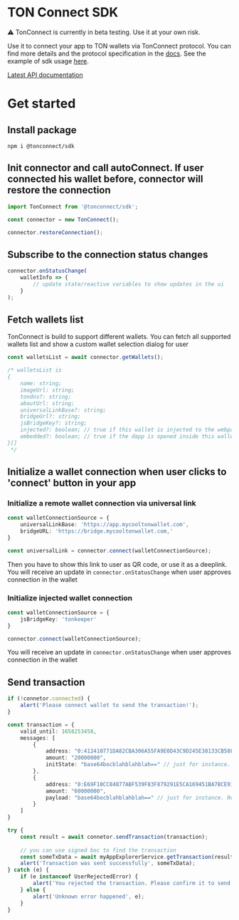 # TON Connect SDK

⚠️ TonConnect is currently in beta testing. Use it at your own risk.

Use it to connect your app to TON wallets via TonConnect protocol. 
You can find more details and the protocol specification in the [docs](https://github.com/ton-connect/docs).
See the example of sdk usage [here](https://github.com/ton-connect/demo-dapp).

[Latest API documentation](https://ton-connect.github.io/sdk/modules/_tonconnect_sdk.html)

# Get started
## Install package
`npm i @tonconnect/sdk`

## Init connector and call autoConnect. If user connected his wallet before, connector will restore the connection

```ts
import TonConnect from '@tonconnect/sdk';

const connector = new TonConnect();

connector.restoreConnection();
```

## Subscribe to the connection status changes
```js
connector.onStatusChange(
    walletInfo => {
        // update state/reactive variables to show updates in the ui
    } 
);
```

## Fetch wallets list

TonConnect is build to support different wallets. You can fetch all supported wallets list and show a custom wallet selection dialog for user

```ts
const walletsList = await connector.getWallets();

/* walletsList is 
{
    name: string;
    imageUrl: string;
    tondns?: string;
    aboutUrl: string;
    universalLinkBase?: string;
    bridgeUrl?: string;
    jsBridgeKey?: string;
    injected?: boolean; // true if this wallet is injected to the webpage
    embedded?: boolean; // true if the dapp is opened inside this wallet's browser
}[] 
 */
```

## Initialize a wallet connection when user clicks to 'connect' button in your app
### Initialize a remote wallet connection via universal link 

```ts
const walletConnectionSource = {
    universalLinkBase: 'https://app.mycooltonwallet.com',
    bridgeURL: 'https://bridge.mycooltonwallet.com,'
}

const universalLink = connector.connect(walletConnectionSource);
```

Then you have to show this link to user as QR code, or use it as a deeplink. You will receive an update in `connector.onStatusChange` when user approves connection in the wallet

### Initialize injected wallet connection
```ts
const walletConnectionSource = {
    jsBridgeKey: 'tonkeeper'
}

connector.connect(walletConnectionSource);
```

You will receive an update in `connector.onStatusChange` when user approves connection in the wallet

## Send transaction
```ts
if (!connetor.connected) {
    alert('Please connect wallet to send the transaction!');
}

const transaction = {
    valid_until: 1658253458,
    messages: [
        {
            address: "0:412410771DA82CBA306A55FA9E0D43C9D245E38133CB58F1457DFB8D5CD8892F",
            amount: "20000000",
            initState: "base64bocblahblahblah==" // just for instance. Replace with your transaction initState or remove
        },
        {
            address: "0:E69F10CC84877ABF539F83F879291E5CA169451BA7BCE91A37A5CED3AB8080D3",
            amount: "60000000",
            payload: "base64bocblahblahblah==" // just for instance. Replace with your transaction payload or remove
        }
    ]
}

try {
    const result = await connetor.sendTransaction(transaction);
    
    // you can use signed boc to find the transaction 
    const someTxData = await myAppExplorerService.getTransaction(result.boc);
    alert('Transaction was sent successfully', someTxData);
} catch (e) {
    if (e instanceof UserRejectedError) {
        alert('You rejected the transaction. Please confirm it to send to the blockchain');
    } else {
        alert('Unknown error happened', e);
    }
}
```
